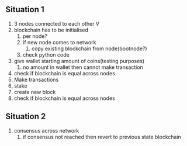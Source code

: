 ## Situation 1
1. 3 nodes connected to each other V
2. blockchain has to be initialised
   1. per node?
   2. if new node comes to network
      1. copy existing blockchain from node(bootnode?)
   3. check python code
3. give wallet starting amount of coins(testing purposes)
   1. no amount in wallet then cannot make transaction
4. check if blockchain is equal across nodes
5. Make transactions
6. stake 
7. create new block
8. check if blockchain is equal across nodes

## Situation 2
1. consensus across network
   1. if consensus not reached then revert to previous state blockchain
